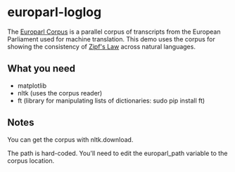 # europarl-loglog
The [Europarl Corpus](http://www.statmt.org/europarl/) is a parallel corpus of transcripts from the European Parliament used for machine translation. This demo uses the corpus for showing the consistency of [Zipf's Law](https://en.wikipedia.org/wiki/Zipf%27s_law) across natural languages.

## What you need
* matplotlib
* nltk (uses the corpus reader)
* ft (library for manipulating lists of dictionaries: sudo pip install ft)

## Notes
You can get the corpus with nltk.download.

The path is hard-coded. You'll need to edit the europarl_path variable to the corpus location.
